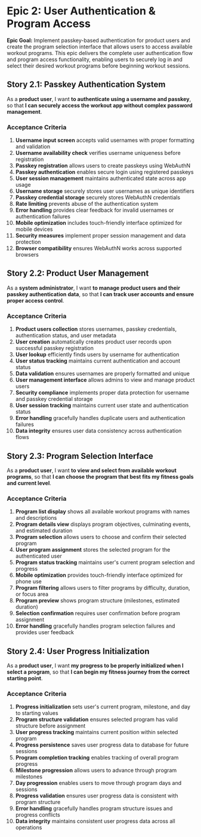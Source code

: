 # Epic 2: User Authentication & Program Access

**Epic Goal:** Implement passkey-based authentication for product users and create the program selection interface that allows users to access available workout programs. This epic delivers the complete user authentication flow and program access functionality, enabling users to securely log in and select their desired workout programs before beginning workout sessions.

## Story 2.1: Passkey Authentication System

As a **product user**,
I want **to authenticate using a username and passkey**,
so that **I can securely access the workout app without complex password management**.

### Acceptance Criteria

1. **Username input screen** accepts valid usernames with proper formatting and validation
2. **Username availability check** verifies username uniqueness before registration
3. **Passkey registration** allows users to create passkeys using WebAuthN
4. **Passkey authentication** enables secure login using registered passkeys
5. **User session management** maintains authenticated state across app usage
6. **Username storage** securely stores user usernames as unique identifiers
7. **Passkey credential storage** securely stores WebAuthN credentials
8. **Rate limiting** prevents abuse of the authentication system
9. **Error handling** provides clear feedback for invalid usernames or authentication failures
10. **Mobile optimization** includes touch-friendly interface optimized for mobile devices
11. **Security measures** implement proper session management and data protection
12. **Browser compatibility** ensures WebAuthN works across supported browsers

## Story 2.2: Product User Management

As a **system administrator**,
I want **to manage product users and their passkey authentication data**,
so that **I can track user accounts and ensure proper access control**.

### Acceptance Criteria

1. **Product users collection** stores usernames, passkey credentials, authentication status, and user metadata
2. **User creation** automatically creates product user records upon successful passkey registration
3. **User lookup** efficiently finds users by username for authentication
4. **User status tracking** maintains current authentication and account status
5. **Data validation** ensures usernames are properly formatted and unique
6. **User management interface** allows admins to view and manage product users
7. **Security compliance** implements proper data protection for username and passkey credential storage
8. **User session tracking** maintains current user state and authentication status
9. **Error handling** gracefully handles duplicate users and authentication failures
10. **Data integrity** ensures user data consistency across authentication flows

## Story 2.3: Program Selection Interface

As a **product user**,
I want **to view and select from available workout programs**,
so that **I can choose the program that best fits my fitness goals and current level**.

### Acceptance Criteria

1. **Program list display** shows all available workout programs with names and descriptions
2. **Program details view** displays program objectives, culminating events, and estimated duration
3. **Program selection** allows users to choose and confirm their selected program
4. **User program assignment** stores the selected program for the authenticated user
5. **Program status tracking** maintains user's current program selection and progress
6. **Mobile optimization** provides touch-friendly interface optimized for phone use
7. **Program filtering** allows users to filter programs by difficulty, duration, or focus area
8. **Program preview** shows program structure (milestones, estimated duration)
9. **Selection confirmation** requires user confirmation before program assignment
10. **Error handling** gracefully handles program selection failures and provides user feedback

## Story 2.4: User Progress Initialization

As a **product user**,
I want **my progress to be properly initialized when I select a program**,
so that **I can begin my fitness journey from the correct starting point**.

### Acceptance Criteria

1. **Progress initialization** sets user's current program, milestone, and day to starting values
2. **Program structure validation** ensures selected program has valid structure before assignment
3. **User progress tracking** maintains current position within selected program
4. **Progress persistence** saves user progress data to database for future sessions
5. **Program completion tracking** enables tracking of overall program progress
6. **Milestone progression** allows users to advance through program milestones
7. **Day progression** enables users to move through program days and sessions
8. **Progress validation** ensures user progress data is consistent with program structure
9. **Error handling** gracefully handles program structure issues and progress conflicts
10. **Data integrity** maintains consistent user progress data across all operations
